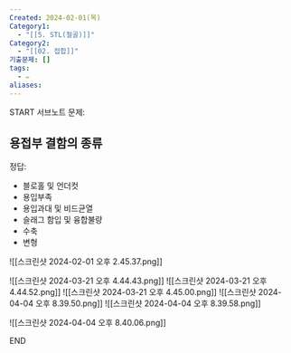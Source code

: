 ```yaml
---
Created: 2024-02-01(목)
Category1:
  - "[[5. STL(철골)]]"
Category2:
  - "[[02. 접합]]"
기출문제: []
tags:
  - ✏️
aliases:
---
```

START
서브노트
문제:  
## 용접부 결함의 종류

정답: 

- 블로홀 및 언더컷
- 용입부족
- 용입과대 및 비드균열
- 슬래그 함입 및 융합불량
- 수축
- 변형

![[스크린샷 2024-02-01 오후 2.45.37.png]]

![[스크린샷 2024-03-21 오후 4.44.43.png]]
![[스크린샷 2024-03-21 오후 4.44.52.png]]
![[스크린샷 2024-03-21 오후 4.45.00.png]]
![[스크린샷 2024-04-04 오후 8.39.50.png]]
![[스크린샷 2024-04-04 오후 8.39.58.png]]

![[스크린샷 2024-04-04 오후 8.40.06.png]]
<!--ID: 1707041227963-->
END

